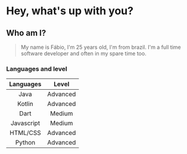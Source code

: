 # Hey, what's up with you? 

## Who am I?
> My name is Fábio, I'm 25 years old, I'm from brazil. I'm a full time software developer and often in my spare time too.

### Languages and level 
|  Languages |   Level  |
|:----------:|:--------:|
|    Java    | Advanced |
|   Kotlin   | Advanced |
|    Dart    |  Medium  |
| Javascript |  Medium  |
|  HTML/CSS  | Advanced |
|   Python   | Advanced |
